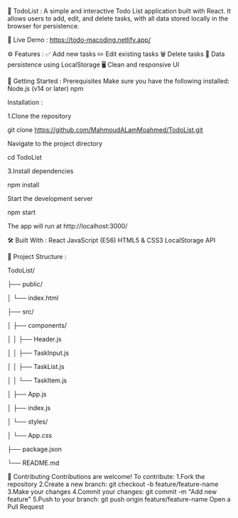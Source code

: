 📝 TodoList :
A simple and interactive Todo List application built with React. It allows users to add, edit, and delete tasks, with all data stored locally in the browser for persistence.

🔗 Live Demo :
https://todo-macoding.netlify.app/

⚙️ Features :
✅ Add new tasks
✏️ Edit existing tasks
🗑️ Delete tasks
💾 Data persistence using LocalStorage
🖥️ Clean and responsive UI

🚀 Getting Started :
Prerequisites
Make sure you have the following installed:
Node.js (v14 or later)
npm

Installation :

1.Clone the repository

git clone https://github.com/MahmoudALamMoahmed/TodoList.git

Navigate to the project directory

cd TodoList

3.Install dependencies

npm install

Start the development server

npm start

The app will run at http://localhost:3000/

🛠️ Built With :
React
JavaScript (ES6)
HTML5 & CSS3
LocalStorage API

📁 Project Structure :

TodoList/

├── public/

│   └── index.html

├── src/

│   ├── components/

│   │   ├── Header.js

│   │   ├── TaskInput.js

│   │   ├── TaskList.js

│   │   └── TaskItem.js

│   ├── App.js

│   ├── index.js

│   └── styles/

│       └── App.css

├── package.json

└── README.md

🤝 Contributing
Contributions are welcome! To contribute:
1.Fork the repository
2.Create a new branch:
git checkout -b feature/feature-name
3.Make your changes
4.Commit your changes:
git commit -m "Add new feature"
5.Push to your branch:
git push origin feature/feature-name
Open a Pull Request
